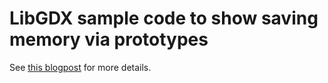 # LibGDX sample code to show saving memory via prototypes

See [this blogpost] for more details.

[this blogpost]:https://peetseater.space/blag/2024-11-29-memory-prototype-pattern.html
